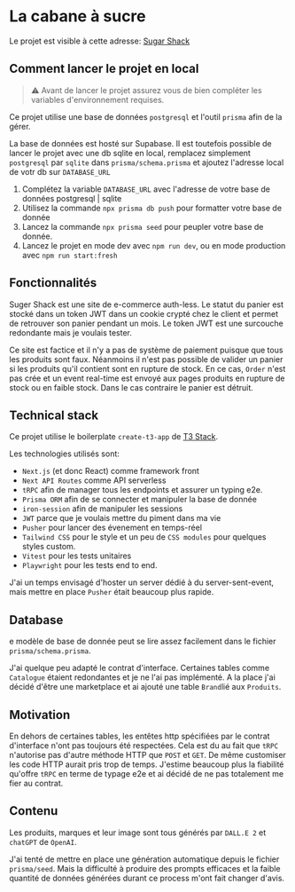 # La cabane à sucre

Le projet est visible à cette adresse: [Sugar Shack](https://sugar-shack.vercel.app/)

## Comment lancer le projet en local

> ⚠️ Avant de lancer le projet assurez vous de bien compléter les variables d'environnement requises. 

Ce projet utilise une base de données `postgresql` et l'outil `prisma` afin de la gérer. 

La base de données est hosté sur Supabase. Il est toutefois possible de lancer le projet avec une db sqlite en local, remplacez simplement `postgresql` par `sqlite` dans `prisma/schema.prisma` et ajoutez l'adresse local de votr db sur `DATABASE_URL`

1. Complétez la variable `DATABASE_URL` avec l'adresse de votre base de données postgresql | sqlite
2. Utilisez la commande `npx prisma db push` pour formatter votre base de donnée
3. Lancez la commande `npx prisma seed` pour peupler votre base de donnée. 
4. Lancez le projet en mode dev avec `npm run dev`, ou en mode production avec `npm run start:fresh`


## Fonctionnalités

Suger Shack est une site de e-commerce auth-less. Le statut du panier est stocké dans un token JWT dans un cookie crypté chez le client et permet de retrouver son panier pendant un mois. Le token JWT est une surcouche redondante mais je voulais tester. 

Ce site est factice et il n'y a pas de système de paiement puisque que tous les produits sont faux. Néanmoins il n'est pas possible de valider un panier si les produits qu'il contient sont en rupture de stock. En ce cas, `Order` n'est pas crée et un event real-time est envoyé aux pages produits en rupture de stock ou en faible stock. Dans le cas contraire le panier est détruit. 


## Technical stack

Ce projet utilise le boilerplate `create-t3-app` de [T3 Stack](https://create.t3.gg/).

Les technologies utilisés sont: 
- `Next.js` (et donc React) comme framework front
- `Next API Routes` comme API serverless
- `tRPC` afin de manager tous les endpoints et assurer un typing e2e. 
- `Prisma ORM` afin de se connecter et manipuler la base de donnée
- `iron-session` afin de manipuler les sessions
- `JWT` parce que je voulais mettre du piment dans ma vie
- `Pusher` pour lancer des évenement en temps-réel
- `Tailwind CSS` pour le style et un peu de `CSS modules` pour quelques styles custom.
- `Vitest` pour les tests unitaires
- `Playwright` pour les tests end to end. 

J'ai un temps envisagé d'hoster un server dédié à du server-sent-event, mais mettre en place `Pusher` était beaucoup plus rapide.

## Database

e modèle de base de donnée peut se lire assez facilement dans le fichier `prisma/schema.prisma`. 

J'ai quelque peu adapté le contrat d'interface. Certaines tables comme `Catalogue` étaient redondantes et je ne l'ai pas implémenté. A la place j'ai décidé d'être une marketplace et ai ajouté une table `Brand`lié aux `Produits`.

## Motivation


En dehors de certaines tables, les entêtes http spécifiées par le contrat d'interface n'ont pas toujours été respectées. Cela est du au fait que `tRPC` n'autorise pas d'autre méthode HTTP que `POST` et `GET`. De même customiser les code HTTP aurait pris trop de temps. J'estime beaucoup plus la fiabilité qu'offre `tRPC` en terme de typage e2e et ai décidé de ne pas totalement me fier au contrat. 

## Contenu

Les produits, marques et leur image sont tous générés par 
`DALL.E 2` et `chatGPT` de `OpenAI`. 

J'ai tenté de mettre en place une génération automatique depuis le fichier `prisma/seed`. Mais la difficulté à produire des prompts efficaces et la faible quantité de données générées durant ce process m'ont fait changer d'avis. 




